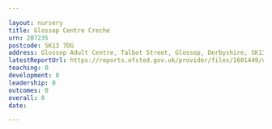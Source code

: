 ```yaml
---

layout: nursery
title: Glossop Centre Creche
urn: 207235
postcode: SK13 7DG
address: Glossop Adult Centre, Talbot Street, Glossop, Derbyshire, SK13 7DG
latestReportUrl: https://reports.ofsted.gov.uk/provider/files/1601449/urn/207235.pdf
teaching: 0
development: 0
leadership: 0
outcomes: 0
overall: 0
date: 

---
```

